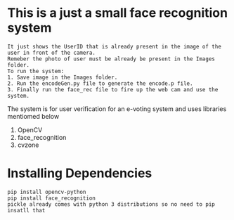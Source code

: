 #   This is a just a small face recognition system 

    It just shows the UserID that is already present in the image of the user in front of the camera.
    Remeber the photo of user must be already be present in the Images folder.
    To run the system:
    1. Save image in the Images folder.
    2. Run the encodeGen.py file to generate the encode.p file.
    3. Finally run the face_rec file to fire up the web cam and use the system.

The system is for user verification for an e-voting system and uses libraries mentiomed below
1. OpenCV
2. face_recognition
3. cvzone
#   Installing Dependencies

    pip install opencv-python
    pip install face_recognition
    pickle already comes with python 3 distributions so no need to pip insatll that
